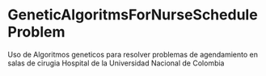 # GeneticAlgoritmsForNurseScheduleProblem
Uso de Algoritmos geneticos para resolver problemas de agendamiento en salas de cirugia Hospital de la Universidad Nacional de Colombia

